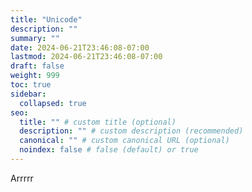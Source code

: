 ```yaml
---
title: "Unicode"
description: ""
summary: ""
date: 2024-06-21T23:46:08-07:00
lastmod: 2024-06-21T23:46:08-07:00
draft: false
weight: 999
toc: true
sidebar:
  collapsed: true
seo:
  title: "" # custom title (optional)
  description: "" # custom description (recommended)
  canonical: "" # custom canonical URL (optional)
  noindex: false # false (default) or true
---
```


Arrrrr
